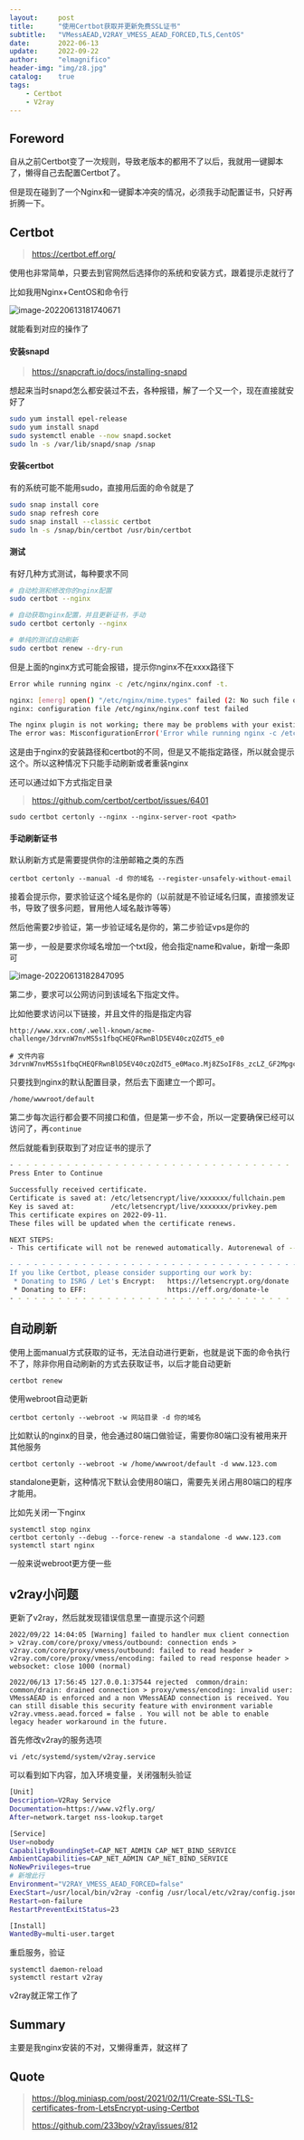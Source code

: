 ```yaml
---
layout:     post
title:      "使用Certbot获取并更新免费SSL证书"
subtitle:   "VMessAEAD,V2RAY_VMESS_AEAD_FORCED,TLS,CentOS"
date:       2022-06-13
update:     2022-09-22
author:     "elmagnifico"
header-img: "img/z8.jpg"
catalog:    true
tags:
    - Certbot
    - V2ray
---
```


## Foreword

自从之前Certbot变了一次规则，导致老版本的都用不了以后，我就用一键脚本了，懒得自己去配置Certbot了。

但是现在碰到了一个Nginx和一键脚本冲突的情况，必须我手动配置证书，只好再折腾一下。



## Certbot

> https://certbot.eff.org/

使用也非常简单，只要去到官网然后选择你的系统和安装方式，跟着提示走就行了

比如我用Nginx+CentOS和命令行

![image-20220613181740671](http://img.elmagnifico.tech:9514/static/upload/elmagnifico/image-20220613181740671.png)

就能看到对应的操作了



#### 安装snapd

> https://snapcraft.io/docs/installing-snapd

想起来当时snapd怎么都安装过不去，各种报错，解了一个又一个，现在直接就安好了

```bash
sudo yum install epel-release
sudo yum install snapd
sudo systemctl enable --now snapd.socket
sudo ln -s /var/lib/snapd/snap /snap
```



#### 安装certbot

有的系统可能不能用sudo，直接用后面的命令就是了

```bash
sudo snap install core
sudo snap refresh core
sudo snap install --classic certbot
sudo ln -s /snap/bin/certbot /usr/bin/certbot
```



#### 测试

有好几种方式测试，每种要求不同

```bash
# 自动检测和修改你的nginx配置
sudo certbot --nginx

# 自动获取nginx配置，并且更新证书，手动
sudo certbot certonly --nginx

# 单纯的测试自动刷新
sudo certbot renew --dry-run
```

但是上面的nginx方式可能会报错，提示你nginx不在xxxx路径下

```bash
Error while running nginx -c /etc/nginx/nginx.conf -t.

nginx: [emerg] open() "/etc/nginx/mime.types" failed (2: No such file or directory) in /etc/nginx/nginx.conf:23
nginx: configuration file /etc/nginx/nginx.conf test failed

The nginx plugin is not working; there may be problems with your existing configuration.
The error was: MisconfigurationError('Error while running nginx -c /etc/nginx/nginx.conf -t.\n\nnginx: [emerg] open() "/etc/nginx/mime.types" failed (2: No such file or directory) in /etc/nginx/nginx.conf:23\nnginx: configuration file /etc/nginx/nginx.conf test failed\n')
```

这是由于nginx的安装路径和certbot的不同，但是又不能指定路径，所以就会提示这个。所以这种情况下只能手动刷新或者重装nginx

还可以通过如下方式指定目录

> https://github.com/certbot/certbot/issues/6401

```
sudo certbot certonly --nginx --nginx-server-root <path>
```



#### 手动刷新证书

默认刷新方式是需要提供你的注册邮箱之类的东西

```
certbot certonly --manual -d 你的域名 --register-unsafely-without-email
```

接着会提示你，要求验证这个域名是你的（以前就是不验证域名归属，直接颁发证书，导致了很多问题，冒用他人域名敲诈等等）

然后他需要2步验证，第一步验证域名是你的，第二步验证vps是你的

第一步，一般是要求你域名增加一个txt段，他会指定name和value，新增一条即可

![image-20220613182847095](http://img.elmagnifico.tech:9514/static/upload/elmagnifico/image-20220613182847095.png)



第二步，要求可以公网访问到该域名下指定文件。

比如他要求访问以下链接，并且文件的指是指定内容

```
http://www.xxx.com/.well-known/acme-challenge/3drvnW7nvMS5s1fbqCHEQFRwnBlD5EV40czQZdT5_e0

# 文件内容
3drvnW7nvMS5s1fbqCHEQFRwnBlD5EV40czQZdT5_e0Maco.Mj8ZSoIF8s_zcLZ_GF2MpgcwCm2i12wRXVStRwLp8Ww
```

只要找到nginx的默认配置目录，然后去下面建立一个即可。

```
/home/wwwroot/default
```

第二步每次运行都会要不同接口和值，但是第一步不会，所以一定要确保已经可以访问了，再`continue`



然后就能看到获取到了对应证书的提示了

```bash
- - - - - - - - - - - - - - - - - - - - - - - - - - - - - - - - - - - - - - - -
Press Enter to Continue

Successfully received certificate.
Certificate is saved at: /etc/letsencrypt/live/xxxxxxx/fullchain.pem
Key is saved at:         /etc/letsencrypt/live/xxxxxxx/privkey.pem
This certificate expires on 2022-09-11.
These files will be updated when the certificate renews.

NEXT STEPS:
- This certificate will not be renewed automatically. Autorenewal of --manual certificates requires the use of an authentication hook script (--manual-auth-hook) but one was not provided. To renew this certificate, repeat this same certbot command before the certificate's expiry date.

- - - - - - - - - - - - - - - - - - - - - - - - - - - - - - - - - - - - - - - -
If you like Certbot, please consider supporting our work by:
 * Donating to ISRG / Let's Encrypt:   https://letsencrypt.org/donate
 * Donating to EFF:                    https://eff.org/donate-le
- - - - - - - - - - - - - - - - - - - - - - - - - - - - - - - - - - - - - - - -
```



## 自动刷新

使用上面manual方式获取的证书，无法自动进行更新，也就是说下面的命令执行不了，除非你用自动刷新的方式去获取证书，以后才能自动更新

```
certbot renew
```



使用webroot自动更新

```
certbot certonly --webroot -w 网站目录 -d 你的域名
```

比如默认的nginx的目录，他会通过80端口做验证，需要你80端口没有被用来开其他服务

```
certbot certonly --webroot -w /home/wwwroot/default -d www.123.com
```



standalone更新，这种情况下默认会使用80端口，需要先关闭占用80端口的程序才能用。

比如先关闭一下nginx

```
systemctl stop nginx
certbot certonly --debug --force-renew -a standalone -d www.123.com
systemctl start nginx
```



一般来说webroot更方便一些



## v2ray小问题

更新了v2ray，然后就发现错误信息里一直提示这个问题

```
2022/09/22 14:04:05 [Warning] failed to handler mux client connection > v2ray.com/core/proxy/vmess/outbound: connection ends > v2ray.com/core/proxy/vmess/outbound: failed to read header > v2ray.com/core/proxy/vmess/encoding: failed to read response header > websocket: close 1000 (normal)	

2022/06/13 17:56:45 127.0.0.1:37544 rejected  common/drain: common/drain: drained connection > proxy/vmess/encoding: invalid user: VMessAEAD is enforced and a non VMessAEAD connection is received. You can still disable this security feature with environment variable v2ray.vmess.aead.forced = false . You will not be able to enable legacy header workaround in the future.

```

首先修改v2ray的服务选项

```
vi /etc/systemd/system/v2ray.service
```

可以看到如下内容，加入环境变量，关闭强制头验证

```bash
[Unit]
Description=V2Ray Service
Documentation=https://www.v2fly.org/
After=network.target nss-lookup.target

[Service]
User=nobody
CapabilityBoundingSet=CAP_NET_ADMIN CAP_NET_BIND_SERVICE
AmbientCapabilities=CAP_NET_ADMIN CAP_NET_BIND_SERVICE
NoNewPrivileges=true
# 新增此行
Environment="V2RAY_VMESS_AEAD_FORCED=false"
ExecStart=/usr/local/bin/v2ray -config /usr/local/etc/v2ray/config.json
Restart=on-failure
RestartPreventExitStatus=23

[Install]
WantedBy=multi-user.target

```



重启服务，验证

```
systemctl daemon-reload
systemctl restart v2ray
```

v2ray就正常工作了



## Summary

主要是我nginx安装的不对，又懒得重弄，就这样了



## Quote

> https://blog.miniasp.com/post/2021/02/11/Create-SSL-TLS-certificates-from-LetsEncrypt-using-Certbot
>
> https://github.com/233boy/v2ray/issues/812

